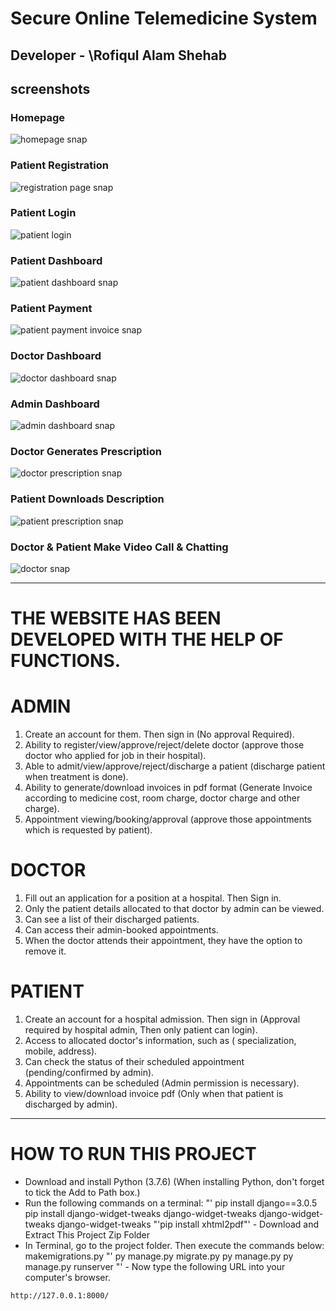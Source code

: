 # Secure Online Telemedicine System
Developer - \Rofiqul Alam Shehab
---
## screenshots
### Homepage
![homepage snap](https://github.com/zaynnissan/Application-of-Blockchain-for-a-secure-online-telemedicine/blob/master/static/screenshots/homepage.png)
### Patient Registration
![registration page snap](https://github.com/zaynnissan/Application-of-Blockchain-for-a-secure-online-telemedicine/blob/master/static/screenshots/patient_registration.png)
### Patient Login
![patient login](https://github.com/zaynnissan/Application-of-Blockchain-for-a-secure-online-telemedicine/blob/master/static/screenshots/patient_login.png)
### Patient Dashboard
![patient dashboard snap](https://github.com/zaynnissan/Application-of-Blockchain-for-a-secure-online-telemedicine/blob/master/static/screenshots/patient_dashboard.png)
### Patient Payment
![patient payment invoice snap](https://github.com/zaynnissan/Application-of-Blockchain-for-a-secure-online-telemedicine/blob/master/static/screenshots/invoice.png)
### Doctor Dashboard
![doctor dashboard snap](https://github.com/zaynnissan/Application-of-Blockchain-for-a-secure-online-telemedicine/blob/master/static/screenshots/admin_doctor.png)
### Admin Dashboard
![admin dashboard snap](https://github.com/zaynnissan/Application-of-Blockchain-for-a-secure-online-telemedicine/blob/master/static/screenshots/admin_dashboard.png)
### Doctor Generates Prescription 
![doctor prescription snap](https://github.com/zaynnissan/Application-of-Blockchain-for-a-secure-online-telemedicine/blob/master/static/screenshots/doctor_generate_prescription.png)
### Patient Downloads Description
![patient prescription snap](https://github.com/zaynnissan/Application-of-Blockchain-for-a-secure-online-telemedicine/blob/master/static/screenshots/prescription.png)
### Doctor & Patient Make Video Call & Chatting
![doctor snap](https://github.com/zaynnissan/Application-of-Blockchain-for-a-secure-online-telemedicine/blob/master/static/screenshots/video_calling.png)

---
# THE WEBSITE HAS BEEN DEVELOPED WITH THE HELP OF FUNCTIONS.

# ADMIN

1) Create an account for them. Then sign in (No approval Required).
2) Ability to register/view/approve/reject/delete doctor (approve those doctor who applied for job in their hospital).
3) Able to admit/view/approve/reject/discharge a patient (discharge patient when treatment is done).
4) Ability to generate/download invoices in pdf format (Generate Invoice according to medicine cost, room charge, doctor charge and other charge).
5) Appointment viewing/booking/approval (approve those appointments which is requested by patient).

# DOCTOR

1) Fill out an application for a position at a hospital. Then Sign in.
2) Only the patient details allocated to that doctor by admin can be viewed.
3) Can see a list of their discharged patients.
4) Can access their admin-booked appointments.
5) When the doctor attends their appointment, they have the option to remove it.

# PATIENT

1) Create an account for a hospital admission. Then sign in (Approval required by hospital admin, Then only patient can login).
2) Access to allocated doctor's information, such as ( specialization, mobile, address).
3) Can check the status of their scheduled appointment (pending/confirmed by admin).
4) Appointments can be scheduled (Admin permission is necessary).
5) Ability to view/download invoice pdf (Only when that patient is discharged by admin).

---

# HOW TO RUN THIS PROJECT

- Download and install Python (3.7.6) (When installing Python, don't forget to tick the Add to Path box.)
- Run the following commands on a terminal:
"' pip install django==3.0.5 pip install django-widget-tweaks django-widget-tweaks django-widget-tweaks django-widget-tweaks
"'pip install xhtml2pdf"' - Download and Extract This Project Zip Folder
- In Terminal, go to the project folder. Then execute the commands below:
makemigrations.py "' py manage.py
migrate.py py manage.py
py manage.py runserver "' - Now type the following URL into your computer's browser.
```
http://127.0.0.1:8000/
```



